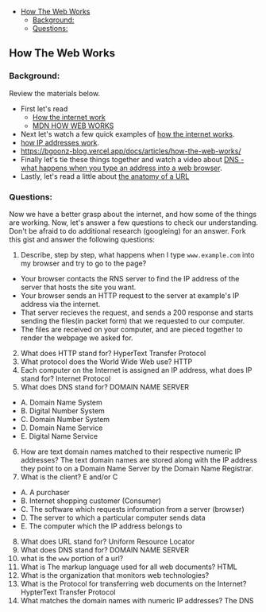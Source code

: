 - [How The Web Works](#how-the-web-works)
  - [Background:](#background)
  - [Questions:](#questions)

## How The Web Works

### Background:

Review the materials below.

* First let's read 
  * [How the internet work](https://developer.mozilla.org/en-US/Learn/Common_questions/How_does_the_Internet_work)
  * [MDN HOW WEB WORKS](https://developer.mozilla.org/en-US/docs/Learn/Getting_started_with_the_web/How_the_Web_works)
* Next let's watch a few quick examples of [how the internet works](https://www.youtube.com/watch?v=7_LPdttKXPc).
* [how IP addresses work](https://www.youtube.com/watch?v=KFooN7Mu0IM).
* https://bgoonz-blog.vercel.app/docs/articles/how-the-web-works/
* Finally let's tie these things together and watch a video about [DNS - what happens when you type an address into a web browser](https://www.youtube.com/watch?v=72snZctFFtA).
* Lastly, let's read a little about [the anatomy of a URL](https://doepud.co.uk/blog/anatomy-of-a-url)

### Questions:

Now we have a better grasp about the internet, and how some of the things are working. Now, let's answer a few questions to check our understanding. Don't be afraid to do additional research (googleing) for an answer. Fork this gist and answer the following questions:

1. Describe, step by step, what happens when I type `www.example.com` into my browser and try to go to the page?
 - Your browser contacts the RNS server to find the IP address of the server that hosts the site you want.
 - Your browser sends an HTTP request to the server at example's IP address via the internet.
 - That server recieves the request, and sends a 200 response and starts sending the files(in packet form) that we requested to our computer.
 - The files are received on your computer, and are pieced together to render the webpage we asked for.
2.  What does HTTP stand for? HyperText Transfer Protocol
3. 	What protocol does the World Wide Web use? HTTP
4. 	Each computer on the Internet is assigned an IP address, what does IP stand for? 
    Internet Protocol
5. 	What does DNS stand for? DOMAIN NAME SERVER
  * A. Domain Name System
  * B. Digital Number System
  * C. Domain Number System
  * D. Domain Name Service
  * E. Digital Name Service
6. 	How are text domain names matched to their respective numeric IP addresses?
  The text domain names are stored along with the IP address they point to on a Domain Name Server by the Domain Name Registrar.
7. 	What is the client? E and/or C
  * A. A purchaser
  * B. Internet shopping customer (Consumer)
  * C. The software which requests information from a server (browser)
  * D. The server to which a particular computer sends data
  * E. The computer which the IP address belongs to
8. 	What does URL stand for?
    Uniform Resource Locator
9. What does DNS stand for? DOMAIN NAME SERVER
10. what is the `www` portion of a url?
11. What is The markup language used for all web documents? HTML
12. What is the organization that monitors web technologies? 
13. What is the Protocol for transferring web documents on the Internet? HypterText Transfer Protocol
14. What matches the domain names with numeric IP addresses? The DNS